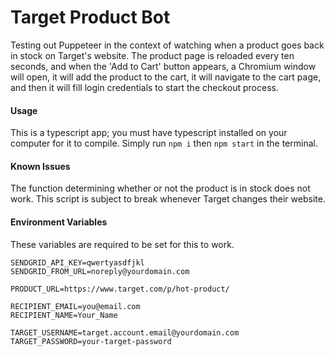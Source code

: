 # Target Product Bot

Testing out Puppeteer in the context of watching when a product goes back in stock on Target's website. The product page is reloaded every ten seconds, and when the 'Add to Cart' button appears, a Chromium window will open, it will add the product to the cart, it will navigate to the cart page, and then it will fill login credentials to start the checkout process.

#### Usage
This is a typescript app; you must have typescript installed on your computer for it to compile. Simply run `npm i` then `npm start` in the terminal.

#### Known Issues
The function determining whether or not the product is in stock does not work. This script is subject to break whenever Target changes their website.

#### Environment Variables
These variables are required to be set for this to work.
```
SENDGRID_API_KEY=qwertyasdfjkl
SENDGRID_FROM_URL=noreply@yourdomain.com

PRODUCT_URL=https://www.target.com/p/hot-product/

RECIPIENT_EMAIL=you@email.com
RECIPIENT_NAME=Your_Name

TARGET_USERNAME=target.account.email@yourdomain.com
TARGET_PASSWORD=your-target-password
```